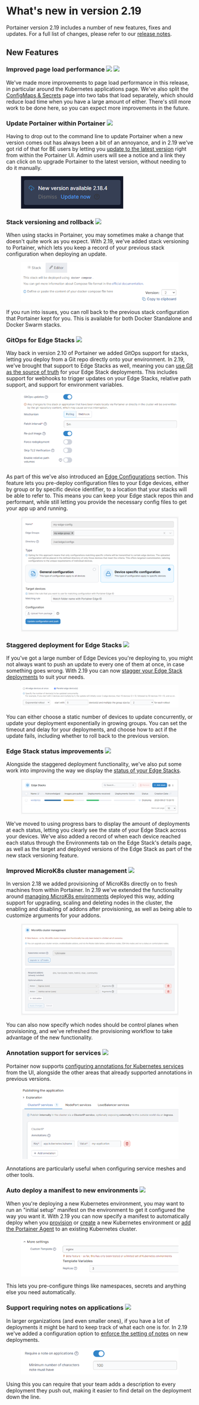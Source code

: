 # What's new in version 2.19

Portainer version 2.19 includes a number of new features, fixes and updates. For a full list of changes, please refer to our [release notes](release-notes.md).

## New Features

### Improved page load performance ![](.gitbook/assets/button\_be.png) ![](.gitbook/assets/button\_ce.png)

We've made more improvements to page load performance in this release, in particular around the Kubernetes applications page. We've also split the [ConfigMaps & Secrets](user/kubernetes/configurations/) page into two tabs that load separately, which should reduce load time when you have a large amount of either. There's still more work to be done here, so you can expect more improvements in the future.

### Update Portainer within Portainer ![](.gitbook/assets/button\_be.png)

Having to drop out to the command line to update Portainer when a new version comes out has always been a bit of an annoyance, and in 2.19 we've got rid of that for BE users by letting you [update to the latest version](start/upgrade/#from-within-portainer) right from within the Portainer UI. Admin users will see a notice and a link they can click on to upgrade Portainer to the latest version, without needing to do it manually.

<figure><img src=".gitbook/assets/2.19-update-notification.png" alt=""><figcaption></figcaption></figure>

### Stack versioning and rollback ![](.gitbook/assets/button\_be.png)

When using stacks in Portainer, you may sometimes make a change that doesn't quite work as you expect. With 2.19, we've added stack versioning to Portainer, which lets you keep a record of your previous stack configuration when deploying an update.

<figure><img src=".gitbook/assets/2.19-whatsnew-stack-versions.png" alt=""><figcaption></figcaption></figure>

If you run into issues, you can roll back to the previous stack configuration that Portainer kept for you. This is available for both Docker Standalone and Docker Swarm stacks.

### GitOps for Edge Stacks ![](.gitbook/assets/button\_be.png)

Way back in version 2.10 of Portainer we added GitOps support for stacks, letting you deploy from a Git repo directly onto your environment. In 2.19, we've brought that support to Edge Stacks as well, meaning you can [use Git as the source of truth](user/edge/stacks/add.md#gitops-updates) for your Edge Stack deployments. This includes support for webhooks to trigger updates on your Edge Stacks, relative path support, and support for environment variables.

<figure><img src=".gitbook/assets/2.19-whatsnew-gitops-edge.png" alt=""><figcaption></figcaption></figure>

As part of this we've also introduced an [Edge Configurations](user/edge/configurations.md) section. This feature lets you pre-deploy configuration files to your Edge devices, either by group or by specific device identifier, to a location that your stacks will be able to refer to. This means you can keep your Edge stack repos thin and performant, while still letting you provide the necessary config files to get your app up and running.

<figure><img src=".gitbook/assets/2.19-whatsnew-edge-configurations.png" alt=""><figcaption></figcaption></figure>

### Staggered deployment for Edge Stacks ![](.gitbook/assets/button\_be.png)&#x20;

If you've got a large number of Edge Devices you're deploying to, you might not always want to push an update to every one of them at once, in case something goes wrong. With 2.19 you can now [stagger your Edge Stack deployments](user/edge/stacks/add.md#update-configurations) to suit your needs.

<figure><img src=".gitbook/assets/2.19-edge-stacks-parallel-exponential (1).png" alt=""><figcaption></figcaption></figure>

You can either choose a static number of devices to update concurrently, or update your deployment exponentially in growing groups. You can set the timeout and delay for your deployments, and choose how to act if the update fails, including whether to roll back to the previous version.

### Edge Stack status improvements ![](.gitbook/assets/button\_be.png)&#x20;

Alongside the staggered deployment functionality, we've also put some work into improving the way we display the [status of your Edge Stacks](user/edge/stacks/).

<figure><img src=".gitbook/assets/2.19-edge-stacks-list.png" alt=""><figcaption></figcaption></figure>

We've moved to using progress bars to display the amount of deployments at each status, letting you clearly see the state of your Edge Stack across your devices. We've also added a record of when each device reached each status through the Environments tab on the Edge Stack's details page, as well as the target and deployed versions of the Edge Stack as part of the new stack versioning feature.

### Improved MicroK8s cluster management ![](.gitbook/assets/button\_be.png)

In version 2.18 we added provisioning of MicroK8s directly on to fresh machines from within Portainer. In 2.19 we've extended the functionality around [managing MicroK8s environments](user/kubernetes/cluster/#microk8s-cluster-management) deployed this way, adding support for upgrading, scaling and deleting nodes in the cluster, the enabling and disabling of addons after provisioning, as well as being able to customize arguments for your addons.

<figure><img src=".gitbook/assets/2.19-kubernetes-cluster-microk8s.png" alt=""><figcaption></figcaption></figure>

You can also now specify which nodes should be control planes when provisioning, and we've refreshed the provisioning workflow to take advantage of the new functionality.

### Annotation support for services ![](.gitbook/assets/button\_be.png)

Portainer now supports [configuring annotations for Kubernetes services](user/kubernetes/applications/add.md#publishing-the-application) from the UI, alongside the other areas that already supported annotations in previous versions.

<figure><img src=".gitbook/assets/2.19-whatsnew-service-annotations.png" alt=""><figcaption></figcaption></figure>

Annotations are particularly useful when configuring service meshes and other tools.

### Auto deploy a manifest to new environments ![](.gitbook/assets/button\_be.png)

When you're deploying a new Kubernetes environment, you may want to run an "initial setup" manifest on the environment to get it configured the way you want it. With 2.19 you can now specify a manifest to automatically deploy when you [provision](admin/environments/add/kaas/) or [create](admin/environments/add/kube-create/) a new Kubernetes environment or [add the Portainer Agent](admin/environments/add/kubernetes/agent.md) to an existing Kubernetes cluster.

<figure><img src=".gitbook/assets/2.19-whatsnew-k8s-template-autodeploy.png" alt=""><figcaption></figcaption></figure>

This lets you pre-configure things like namespaces, secrets and anything else you need automatically.

### Support requiring notes on applications ![](.gitbook/assets/button\_be.png)

In larger organizations (and even smaller ones), if you have a lot of deployments it might be hard to keep track of what each one is for. In 2.19 we've added a configuration option to [enforce the setting of notes](admin/settings/#deployment-options) on new deployments.

<figure><img src=".gitbook/assets/2.19-whatsnew-notes.png" alt=""><figcaption></figcaption></figure>

Using this you can require that your team adds a description to every deployment they push out, making it easier to find detail on the deployment down the line.
